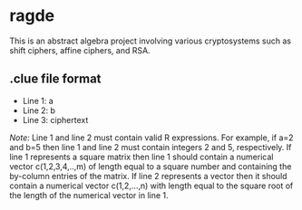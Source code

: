 # ragde
This is an abstract algebra project involving various cryptosystems such as shift ciphers, affine ciphers, and RSA.

## .clue file format

+ Line 1: a
+ Line 2: b
+ Line 3: ciphertext

*Note:* 
Line 1 and line 2 must contain valid R expressions. For example, if a=2 and b=5 then line 1 and line 2 must contain integers 2 and 5, respectively.
If line 1 represents a square matrix then line 1 should contain a numerical vector c(1,2,3,4,..,m) of length equal to a square number and containing the by-column entries of the matrix.
If line 2 represents a vector then it should contain a numerical vector c(1,2,...,n) with length equal to the square root of the length of the numerical vector in line 1.

